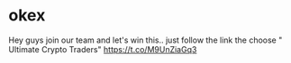 # okex
Hey guys join our team and let's win this.. just follow the link the choose " Ultimate Crypto Traders"  https://t.co/M9UnZiaGq3  
